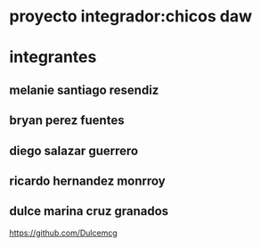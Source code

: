# proyecto integrador:chicos daw

# integrantes 

## melanie santiago  resendiz 

## bryan perez fuentes 

## diego salazar guerrero 

## ricardo hernandez monrroy 

## dulce marina cruz granados 

https://github.com/Dulcemcg